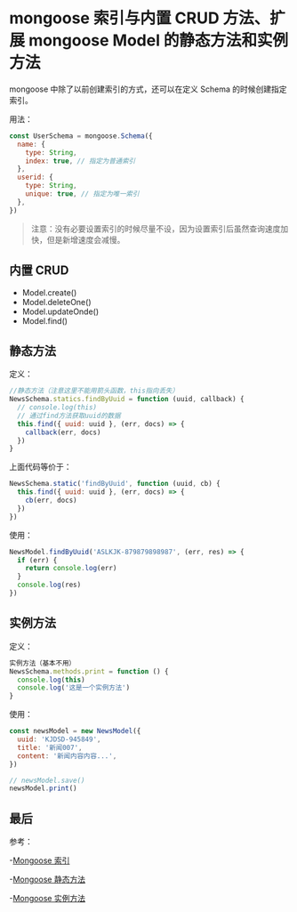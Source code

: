 # mongoose 索引与内置 CRUD 方法、扩展 mongoose Model 的静态方法和实例方法

mongoose 中除了以前创建索引的方式，还可以在定义 Schema 的时候创建指定索引。

用法：

```js
const UserSchema = mongoose.Schema({
  name: {
    type: String,
    index: true, // 指定为普通索引
  },
  userid: {
    type: String,
    unique: true, // 指定为唯一索引
  },
})
```

> 注意：没有必要设置索引的时候尽量不设，因为设置索引后虽然查询速度加快，但是新增速度会减慢。

## 内置 CRUD

- Model.create()
- Model.deleteOne()
- Model.updateOnde()
- Model.find()

## 静态方法

定义：

```js
//静态方法（注意这里不能用箭头函数，this指向丢失）
NewsSchema.statics.findByUuid = function (uuid, callback) {
  // console.log(this)
  // 通过find方法获取uuid的数据
  this.find({ uuid: uuid }, (err, docs) => {
    callback(err, docs)
  })
}
```

上面代码等价于：

```js
NewsSchema.static('findByUuid', function (uuid, cb) {
  this.find({ uuid: uuid }, (err, docs) => {
    cb(err, docs)
  })
})
```

使用：

```js
NewsModel.findByUuid('ASLKJK-879879898987', (err, res) => {
  if (err) {
    return console.log(err)
  }
  console.log(res)
})
```

## 实例方法

定义：

```js
实例方法（基本不用）
NewsSchema.methods.print = function () {
  console.log(this)
  console.log('这是一个实例方法')
}
```

使用：

```js
const newsModel = new NewsModel({
  uuid: 'KJDSD-945849',
  title: '新闻007',
  content: '新闻内容内容...',
})

// newsModel.save()
newsModel.print()
```

## 最后

参考：

-[Mongoose 索引](https://mongoosejs.com/docs/guide.html#indexes)

-[Mongoose 静态方法](https://mongoosejs.com/docs/guide.html#statics)

-[Mongoose 实例方法](https://mongoosejs.com/docs/api.html#schema_Schema-method)
